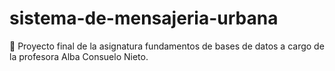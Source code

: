 # sistema-de-mensajeria-urbana
📗 Proyecto final de la asignatura fundamentos de bases de datos a cargo de la profesora Alba Consuelo Nieto.
